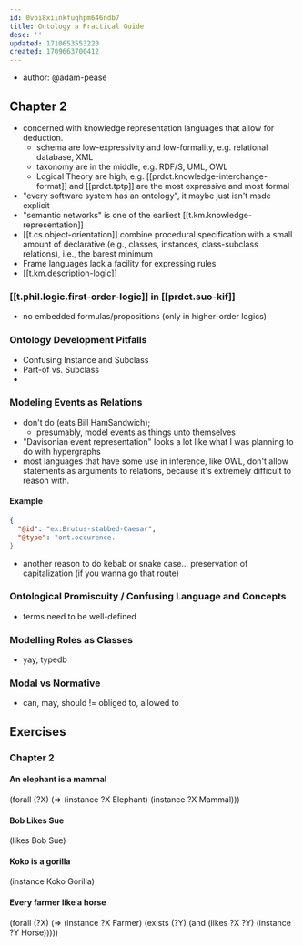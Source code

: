 ```yaml
---
id: 0voi8xiinkfuqhpm646ndb7
title: Ontology a Practical Guide
desc: ''
updated: 1710653553220
created: 1709663700412
---
```


- author: @adam-pease

## Chapter 2

- concerned with knowledge representation languages that allow for deduction. 
  - schema are low-expressivity and low-formality, e.g. relational database, XML
  - taxonomy are in the middle, e.g. RDF/S, UML, OWL
  - Logical Theory are high, e.g. [[prdct.knowledge-interchange-format]] and [[prdct.tptp]] are the most expressive and most formal
- "every software system has an ontology", it maybe just isn't made explicit
- "semantic networks" is one of the earliest [[t.km.knowledge-representation]]
- [[t.cs.object-orientation]] combine procedural specification with a small amount of declarative (e.g., classes, instances, class-subclass relations), i.e., the barest minimum
- Frame languages lack a facility for expressing rules
- [[t.km.description-logic]]

### [[t.phil.logic.first-order-logic]] in [[prdct.suo-kif]]

- no embedded formulas/propositions (only in higher-order logics)

### Ontology Development Pitfalls

- Confusing Instance and Subclass
- Part-of vs. Subclass
- 

### Modeling Events as Relations

- don't do (eats Bill HamSandwich); 
  - presumably, model events as things unto themselves
- "Davisonian event representation" looks a lot like what I was planning to do with hypergraphs
- most languages that have some use in inference, like OWL, don't allow statements as arguments to relations, because it's extremely difficult to reason with.


#### Example

```json
{
  "@id": "ex:Brutus-stabbed-Caesar",
  "@type": "ont.occurence.
}
```
- another reason to do kebab or snake case... preservation of capitalization (if you wanna go that route)

### Ontological Promiscuity / Confusing Language and Concepts

- terms need to be well-defined

### Modelling Roles as Classes

- yay, typedb

### Modal vs Normative

- can, may, should != obliged to, allowed to

## Exercises

### Chapter 2

#### An elephant is a mammal

(forall (?X)
  (=>
    (instance ?X Elephant)
    (instance ?X Mammal)))

#### Bob Likes Sue

(likes Bob Sue)

####  Koko is a gorilla

(instance Koko Gorilla)

#### Every farmer like a horse

(forall (?X)
  (=>
    (instance ?X Farmer)
    (exists (?Y)
      (and 
        (likes ?X ?Y)
        (instance ?Y Horse)))))


